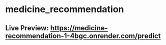 ﻿# medicine_recommendation
## Live Preview: https://medicine-recommendation-1-4bgc.onrender.com/predict
